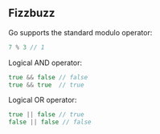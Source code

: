 ## Fizzbuzz

Go supports the standard modulo operator:

```go
7 % 3 // 1
```

Logical AND operator:

```go
true && false // false
true && true  // true
```

Logical OR operator:

```go
true || false // true
false || false // false
```
